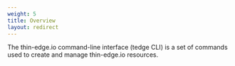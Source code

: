 ```yaml
---
weight: 5
title: Overview
layout: redirect
---
```


The thin-edge.io command-line interface (tedge CLI) is a set of commands used to create and manage thin-edge.io resources.
